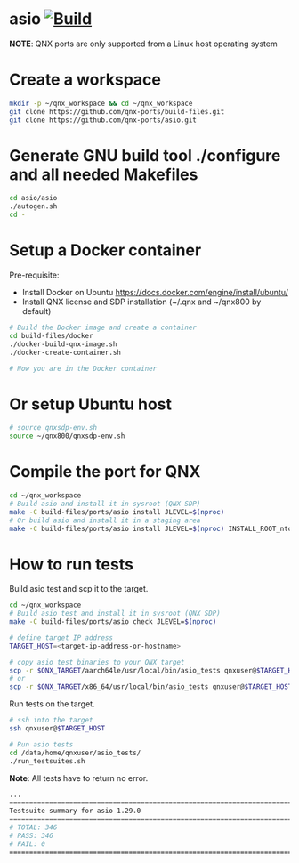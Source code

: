 # asio [![Build](https://github.com/qnx-ports/build-files/actions/workflows/asio.yml/badge.svg)](https://github.com/qnx-ports/build-files/actions/workflows/asio.yml)

**NOTE**: QNX ports are only supported from a Linux host operating system

# Create a workspace
```bash
mkdir -p ~/qnx_workspace && cd ~/qnx_workspace
git clone https://github.com/qnx-ports/build-files.git
git clone https://github.com/qnx-ports/asio.git
```

# Generate GNU build tool ./configure and all needed Makefiles
```bash
cd asio/asio
./autogen.sh
cd -
```

# Setup a Docker container

Pre-requisite:

* Install Docker on Ubuntu https://docs.docker.com/engine/install/ubuntu/
* Install QNX license and SDP installation (~/.qnx and ~/qnx800 by default)

```bash
# Build the Docker image and create a container
cd build-files/docker
./docker-build-qnx-image.sh
./docker-create-container.sh

# Now you are in the Docker container
```

# Or setup Ubuntu host
```bash
# source qnxsdp-env.sh
source ~/qnx800/qnxsdp-env.sh
```

# Compile the port for QNX
```bash
cd ~/qnx_workspace
# Build asio and install it in sysroot (QNX SDP)
make -C build-files/ports/asio install JLEVEL=$(nproc)
# Or build asio and install it in a staging area
make -C build-files/ports/asio install JLEVEL=$(nproc) INSTALL_ROOT_nto=<PATH_TO_YOUR_STAGING_AREA> USE_INSTALL_ROOT=true
```

# How to run tests

Build asio test and scp it to the target.
```bash
cd ~/qnx_workspace
# Build asio test and install it in sysroot (QNX SDP)
make -C build-files/ports/asio check JLEVEL=$(nproc)

# define target IP address
TARGET_HOST=<target-ip-address-or-hostname>

# copy asio test binaries to your QNX target
scp -r $QNX_TARGET/aarch64le/usr/local/bin/asio_tests qnxuser@$TARGET_HOST:/data/home/qnxuser/
# or
scp -r $QNX_TARGET/x86_64/usr/local/bin/asio_tests qnxuser@$TARGET_HOST:/data/home/qnxuser/
```

Run tests on the target.
```bash
# ssh into the target
ssh qnxuser@$TARGET_HOST

# Run asio tests
cd /data/home/qnxuser/asio_tests/
./run_testsuites.sh
```

**Note**: All tests have to return no error.

```bash
...
=========================================================================
Testsuite summary for asio 1.29.0
=========================================================================
# TOTAL: 346
# PASS: 346
# FAIL: 0
=========================================================================
```

